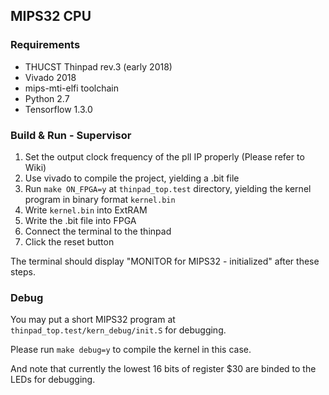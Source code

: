 ## MIPS32 CPU

### Requirements

* THUCST Thinpad rev.3 (early 2018)
* Vivado 2018
* mips-mti-elfi toolchain
* Python 2.7
* Tensorflow 1.3.0

### Build & Run - Supervisor

1. Set the output clock frequency of the pll IP properly (Please refer to Wiki)
2. Use vivado to compile the project, yielding a .bit file
3. Run `make ON_FPGA=y`  at `thinpad_top.test` directory, yielding the kernel program in binary format `kernel.bin`
4. Write `kernel.bin` into ExtRAM
5. Write the .bit file into FPGA
6. Connect the terminal to the thinpad
7. Click the reset button

The terminal should display "MONITOR for MIPS32 - initialized" after these steps.

### Debug

You may put a short MIPS32 program at `thinpad_top.test/kern_debug/init.S` for debugging.

Please run `make debug=y` to compile the kernel in this case.

And note that currently the lowest 16 bits of register $30 are binded to the LEDs for debugging.
